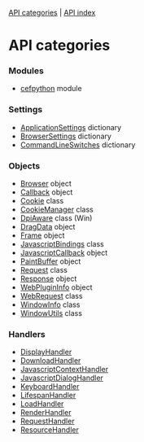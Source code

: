 [API categories](API-categories.md) | [API index](API-index.md)

# API categories


### Modules

 * [cefpython](cefpython.md) module


### Settings

 * [ApplicationSettings](ApplicationSettings.md) dictionary
 * [BrowserSettings](BrowserSettings.md) dictionary
 * [CommandLineSwitches](CommandLineSwitches.md) dictionary


### Objects

 * [Browser](Browser.md) object
 * [Callback](Callback.md) object
 * [Cookie](Cookie.md) class
 * [CookieManager](CookieManager.md) class
 * [DpiAware](DpiAware.md) class (Win)
 * [DragData](DragData.md) object
 * [Frame](Frame.md) object
 * [JavascriptBindings](JavascriptBindings.md) class
 * [JavascriptCallback](JavascriptCallback.md) object
 * [PaintBuffer](PaintBuffer.md) object
 * [Request](Request.md) class
 * [Response](Response.md) object
 * [WebPluginInfo](WebPluginInfo.md) object
 * [WebRequest](WebRequest.md) class
 * [WindowInfo](WindowInfo.md) class
 * [WindowUtils](WindowUtils.md) class


### Handlers

 * [DisplayHandler](DisplayHandler.md)
 * [DownloadHandler](DownloadHandler.md)
 * [JavascriptContextHandler](JavascriptContextHandler.md)
 * [JavascriptDialogHandler](JavascriptDialogHandler.md)
 * [KeyboardHandler](KeyboardHandler.md)
 * [LifespanHandler](LifespanHandler.md)
 * [LoadHandler](LoadHandler.md)
 * [RenderHandler](RenderHandler.md)
 * [RequestHandler](RequestHandler.md)
 * [ResourceHandler](ResourceHandler.md)

